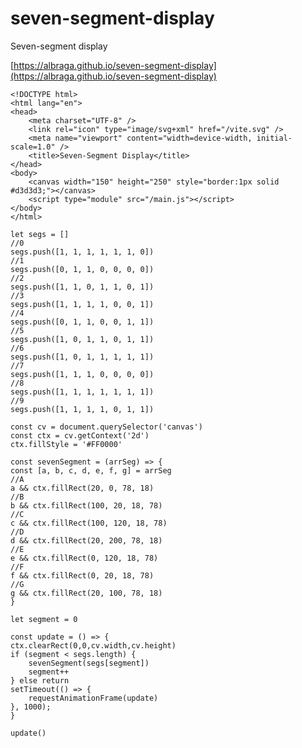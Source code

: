 # seven-segment-display
Seven-segment display

[https://albraga.github.io/seven-segment-display](https://albraga.github.io/seven-segment-display)

    <!DOCTYPE html>
    <html lang="en">
    <head>
        <meta charset="UTF-8" />
        <link rel="icon" type="image/svg+xml" href="/vite.svg" />
        <meta name="viewport" content="width=device-width, initial-scale=1.0" />
        <title>Seven-Segment Display</title>
    </head>
    <body>
        <canvas width="150" height="250" style="border:1px solid #d3d3d3;"></canvas>
        <script type="module" src="/main.js"></script>
    </body>
    </html>

    let segs = []
    //0
    segs.push([1, 1, 1, 1, 1, 1, 0])
    //1
    segs.push([0, 1, 1, 0, 0, 0, 0])
    //2
    segs.push([1, 1, 0, 1, 1, 0, 1])
    //3
    segs.push([1, 1, 1, 1, 0, 0, 1])
    //4
    segs.push([0, 1, 1, 0, 0, 1, 1])
    //5
    segs.push([1, 0, 1, 1, 0, 1, 1])
    //6
    segs.push([1, 0, 1, 1, 1, 1, 1])
    //7
    segs.push([1, 1, 1, 0, 0, 0, 0])
    //8
    segs.push([1, 1, 1, 1, 1, 1, 1])
    //9
    segs.push([1, 1, 1, 1, 0, 1, 1])

    const cv = document.querySelector('canvas')
    const ctx = cv.getContext('2d')
    ctx.fillStyle = '#FF0000'

    const sevenSegment = (arrSeg) => {
    const [a, b, c, d, e, f, g] = arrSeg
    //A
    a && ctx.fillRect(20, 0, 78, 18)
    //B
    b && ctx.fillRect(100, 20, 18, 78)
    //C
    c && ctx.fillRect(100, 120, 18, 78) 
    //D
    d && ctx.fillRect(20, 200, 78, 18)
    //E
    e && ctx.fillRect(0, 120, 18, 78)
    //F
    f && ctx.fillRect(0, 20, 18, 78)
    //G
    g && ctx.fillRect(20, 100, 78, 18)
    }

    let segment = 0

    const update = () => {
    ctx.clearRect(0,0,cv.width,cv.height)
    if (segment < segs.length) {
        sevenSegment(segs[segment])
        segment++
    } else return
    setTimeout(() => {
        requestAnimationFrame(update)
    }, 1000);
    }

    update()

